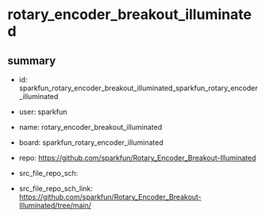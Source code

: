 # rotary_encoder_breakout_illuminated
 
## summary 
* id: sparkfun_rotary_encoder_breakout_illuminated_sparkfun_rotary_encoder_illuminated
* user: sparkfun
* name: rotary_encoder_breakout_illuminated
* board: sparkfun_rotary_encoder_illuminated
* repo: https://github.com/sparkfun/Rotary_Encoder_Breakout-Illuminated



* src_file_repo_sch: 
* src_file_repo_sch_link: https://github.com/sparkfun/Rotary_Encoder_Breakout-Illuminated/tree/main/




